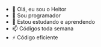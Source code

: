 - 👋 Olá, eu sou o Heitor
- 👀 Sou programador
- 🌱 Estou estudando e aprendendo
- 📫 Códigos toda semana
- ⚡ Código eficiente

<!---
DEV-Heitor/DEV-Heitor is a ✨ special ✨ repository because its `README.md` (this file) appears on your GitHub profile.
You can click the Preview link to take a look at your changes.
--->
